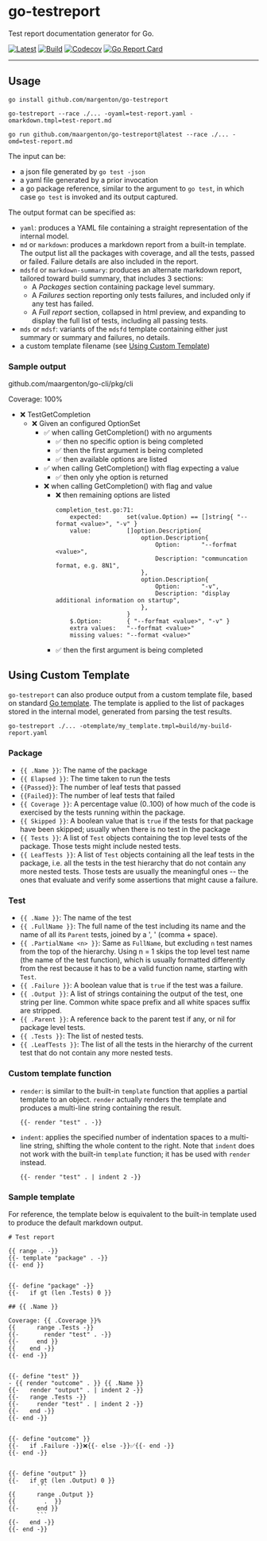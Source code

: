 # go-testreport

Test report documentation generator for Go.

[![Latest](
  https://img.shields.io/github/v/tag/maargenton/go-testreport?color=blue&label=latest&logo=go&logoColor=white&sort=semver)](
  https://pkg.go.dev/github.com/maargenton/go-testreport)
[![Build](
  https://img.shields.io/github/actions/workflow/status/maargenton/go-testreport/build.yaml?branch=master&label=build&logo=github&logoColor=aaaaaa)](
  https://github.com/maargenton/go-testreport/actions?query=branch%3Amaster)
[![Codecov](
  https://img.shields.io/codecov/c/github/maargenton/go-testreport?label=codecov&logo=codecov&logoColor=aaaaaa&token=fVZ3ZMAgfo)](
  https://codecov.io/gh/maargenton/go-testreport)
[![Go Report Card](
  https://goreportcard.com/badge/github.com/maargenton/go-testreport)](
  https://goreportcard.com/report/github.com/maargenton/go-testreport)


---------------------------

## Usage

```
go install github.com/margenton/go-testreport

go-testreport --race ./... -oyaml=test-report.yaml -omarkdown.tmpl=test-report.md

go run github.com/maargenton/go-testreport@latest --race ./... -omd=test-report.md
```

The input can be:
- a json file generated by `go test -json`
- a yaml file generated by a prior invocation
- a go package reference, similar to the argument to `go test`, in which case
  `go test` is invoked and its output captured.

The output format can be specified as:
- `yaml`: produces a YAML file containing a straight representation of the
  internal model.
- `md` or `markdown`: produces a markdown report from a built-in template. The
  output list all the packages with coverage, and all the tests, passed or
  failed. Failure details are also included in the report.
- `mdsfd` or `markdown-summary`: produces an alternate markdown report, tailored
  toward build summary, that includes 3 sections:
    - A _Packages_ section containing package level summary.
    - A _Failures_ section reporting only tests failures, and included only if
      any test has failed.
    - A _Full report_ section, collapsed in html preview, and expanding to
      display the full list of tests, including all passing tests.
- `mds` or `mdsf`: variants of the `mdsfd` template containing either just
  summary or summary and failures, no details.
- a custom template filename (see [Using Custom
Template](#using-custom-template))

### Sample output

github.com/maargenton/go-cli/pkg/cli

Coverage: 100%

- ❌ TestGetCompletion
  - ❌ Given an configured OptionSet
    - ✅ when calling GetCompletion() with no arguments
      - ✅ then no specific option is being completed
      - ✅ then the first argument is being completed
      - ✅ then available options are listed
    - ✅ when calling GetCompletion() with flag expecting a value
      - ✅ then only yhe option is returned
    - ❌ when calling GetCompletion() with flag and value
      - ❌ then remaining options are listed
        ```
        completion_test.go:71:
            expected:       set(value.Option) == []string{ "--format <value>", "-v" }
            value:          []option.Description{
                            	option.Description{
                            		Option:      "--forfmat <value>",
                            		Description: "communcation format, e.g. 8N1",
                            	},
                            	option.Description{
                            		Option:      "-v",
                            		Description: "display additional information on startup",
                            	},
                            }
            $.Option:       { "--forfmat <value>", "-v" }
            extra values:   "--forfmat <value>"
            missing values: "--format <value>"
        ```
      - ✅ then the first argument is being completed



## Using Custom Template

`go-testreport` can also produce output from a custom template file, based on
standard [Go template](https://pkg.go.dev/text/template). The template is
applied to the list of packages stored in the internal model, generated from
parsing the test results.

```
go-testreport ./... -otemplate/my_template.tmpl=build/my-build-report.yaml
```

### Package

- `{{ .Name }}`: The name of the package
- `{{ Elapsed }}`: The time taken to run the tests
-	`{{Passed}}`: The number of leaf tests that passed
-	`{{Failed}}`: The number of leaf tests that failed
- `{{ Coverage }}`: A percentage value (0..100) of how much of the code is
  exercised by the tests running within the package.
- `{{ Skipped }}`: A boolean value that is `true` if the tests for that package
  have been skipped; usually when there is no test in the package
- `{{ Tests }}`: A list of `Test` objects containing the top level tests of the
  package. Those tests might include nested tests.
- `{{ LeafTests }}`: A list of `Test` objects containing all the leaf tests in
  the package, i.e. all the tests in the test hierarchy that do not contain any
  more nested tests. Those tests are usually the meaningful ones -- the ones
  that evaluate and verify some assertions that might cause a failure.


### Test

- `{{ .Name }}`: The name of the test
- `{{ .FullName }}`: The full name of the test including its name and the name
  of all its `Parent` tests, joined by a ', ' (comma + space).
- `{{ .PartialName <n> }}`: Same as `FullName`, but excluding `n` test names
  from the top of the hierarchy. Using n = 1 skips the top level test name (the
  name of the test function), which is usually formatted differently from the
  rest because it has to be a valid function name, starting with `Test`.
- `{{ .Failure }}`: A boolean value that is `true` if the test was a failure.
- `{{ .Output }}`: A list of strings containing the output of the test, one
  string per line. Common white space prefix and all white spaces suffix are
  stripped.
- `{{ .Parent }}`: A reference back to the parent test if any, or nil for
  package level tests.
- `{{ .Tests }}`: The list of nested tests.
- `{{ .LeafTests }}`: The list of all the tests in the hierarchy of the current
  test that do not contain any more nested tests.

### Custom template function

- `render`: is similar to the built-in `template` function that applies a
  partial template to an object. `render` actually renders the template and
  produces a multi-line string containing the result.
  ```
  {{- render "test" . -}}
  ```
- `indent`: applies the specified number of indentation spaces to a multi-line
  string, shifting the whole content to the right. Note that `indent` does not
  work with the built-in `template` function; it has be used with `render`
  instead.
  ```
  {{- render "test" . | indent 2 -}}
  ```

### Sample template

For reference, the template below is equivalent to the built-in template used to
produce the default markdown output.

```tmpl
# Test report

{{ range . -}}
{{- template "package" . -}}
{{- end }}


{{- define "package" -}}
{{-   if gt (len .Tests) 0 }}

## {{ .Name }}

Coverage: {{ .Coverage }}%
{{      range .Tests -}}
{{-       render "test" . -}}
{{-     end }}
{{    end -}}
{{- end -}}


{{- define "test" }}
- {{ render "outcome" . }} {{ .Name }}
{{-   render "output" . | indent 2 -}}
{{-   range .Tests -}}
{{-     render "test" . | indent 2 -}}
{{-   end -}}
{{- end -}}


{{- define "outcome" }}
{{-   if .Failure -}}❌{{- else -}}✅{{- end -}}
{{- end -}}


{{- define "output" }}
{{-   if gt (len .Output) 0 }}
        ```
{{      range .Output }}
{{        .  }}
{{-     end }}
        ```
{{-   end -}}
{{- end -}}
```
